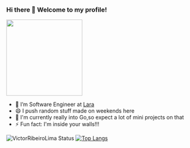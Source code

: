 ### Hi there 👋 Welcome to my profile!

<img style="margin: 0 auto" src="https://giffiles.alphacoders.com/146/146448.gif" height="200">


- 👷 I’m Software Engineer at <a target="_blank" href="https://parceladolara.com.br//">Lara</a>
- 😄 I push random stuff made on weekends here
- 🌱 I'm currently really into Go,so expect a lot of mini projects on that
- ⚡ Fun fact: I'm inside your walls!!!

![VictorRibeiroLima Status](https://github-readme-stats.vercel.app/api?username=VictorRibeiroLima&show_icons=true&theme=dark)
[![Top Langs](https://github-readme-stats.vercel.app/api/top-langs/?username=VictorRibeiroLima&layout=compact&theme=dark&exclude_repo=SoundGate_Chirp)](https://github.com/anuraghazra/github-readme-stats)

